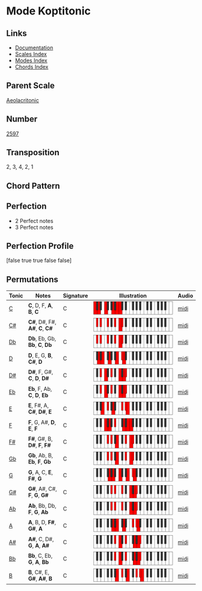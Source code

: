 # Mode Koptitonic

## Links

- [Documentation](README.md)
- [Scales Index](Scales.md)
- [Modes Index](Modes.md)
- [Chords Index](Chords.md)

## Parent Scale

[Aeolacritonic](ScaleAeolacritonic.md)

## Number

[2597](https://ianring.com/musictheory/scales/2597)

## Transposition

2, 3, 4, 2, 1

## Chord Pattern



## Perfection

- 2 Perfect notes
- 3 Perfect notes

## Perfection Profile

[false true true false false]

## Permutations

| Tonic | Notes | Signature | Illustration | Audio |
|-------|-------|-----------|--------------|-------|
| [C](ModeCNaturalKoptitonic.md) | **C**, D, F, **A**, **B**, **C** | C | ![CNaturalKoptitonic](ModeCNaturalKoptitonic.png) | [midi](https://github.com/edipermadi/music/blob/main/docs/ModeCNaturalKoptitonic.mid?raw=true) |
| [C#](ModeCSharpKoptitonic.md) | **C#**, D#, F#, **A#**, **C**, **C#** | C | ![CSharpKoptitonic](ModeCSharpKoptitonic.png) | [midi](https://github.com/edipermadi/music/blob/main/docs/ModeCSharpKoptitonic.mid?raw=true) |
| [Db](ModeDFlatKoptitonic.md) | **Db**, Eb, Gb, **Bb**, **C**, **Db** | C | ![DFlatKoptitonic](ModeDFlatKoptitonic.png) | [midi](https://github.com/edipermadi/music/blob/main/docs/ModeDFlatKoptitonic.mid?raw=true) |
| [D](ModeDNaturalKoptitonic.md) | **D**, E, G, **B**, **C#**, **D** | C | ![DNaturalKoptitonic](ModeDNaturalKoptitonic.png) | [midi](https://github.com/edipermadi/music/blob/main/docs/ModeDNaturalKoptitonic.mid?raw=true) |
| [D#](ModeDSharpKoptitonic.md) | **D#**, F, G#, **C**, **D**, **D#** | C | ![DSharpKoptitonic](ModeDSharpKoptitonic.png) | [midi](https://github.com/edipermadi/music/blob/main/docs/ModeDSharpKoptitonic.mid?raw=true) |
| [Eb](ModeEFlatKoptitonic.md) | **Eb**, F, Ab, **C**, **D**, **Eb** | C | ![EFlatKoptitonic](ModeEFlatKoptitonic.png) | [midi](https://github.com/edipermadi/music/blob/main/docs/ModeEFlatKoptitonic.mid?raw=true) |
| [E](ModeENaturalKoptitonic.md) | **E**, F#, A, **C#**, **D#**, **E** | C | ![ENaturalKoptitonic](ModeENaturalKoptitonic.png) | [midi](https://github.com/edipermadi/music/blob/main/docs/ModeENaturalKoptitonic.mid?raw=true) |
| [F](ModeFNaturalKoptitonic.md) | **F**, G, A#, **D**, **E**, **F** | C | ![FNaturalKoptitonic](ModeFNaturalKoptitonic.png) | [midi](https://github.com/edipermadi/music/blob/main/docs/ModeFNaturalKoptitonic.mid?raw=true) |
| [F#](ModeFSharpKoptitonic.md) | **F#**, G#, B, **D#**, **F**, **F#** | C | ![FSharpKoptitonic](ModeFSharpKoptitonic.png) | [midi](https://github.com/edipermadi/music/blob/main/docs/ModeFSharpKoptitonic.mid?raw=true) |
| [Gb](ModeGFlatKoptitonic.md) | **Gb**, Ab, B, **Eb**, **F**, **Gb** | C | ![GFlatKoptitonic](ModeGFlatKoptitonic.png) | [midi](https://github.com/edipermadi/music/blob/main/docs/ModeGFlatKoptitonic.mid?raw=true) |
| [G](ModeGNaturalKoptitonic.md) | **G**, A, C, **E**, **F#**, **G** | C | ![GNaturalKoptitonic](ModeGNaturalKoptitonic.png) | [midi](https://github.com/edipermadi/music/blob/main/docs/ModeGNaturalKoptitonic.mid?raw=true) |
| [G#](ModeGSharpKoptitonic.md) | **G#**, A#, C#, **F**, **G**, **G#** | C | ![GSharpKoptitonic](ModeGSharpKoptitonic.png) | [midi](https://github.com/edipermadi/music/blob/main/docs/ModeGSharpKoptitonic.mid?raw=true) |
| [Ab](ModeAFlatKoptitonic.md) | **Ab**, Bb, Db, **F**, **G**, **Ab** | C | ![AFlatKoptitonic](ModeAFlatKoptitonic.png) | [midi](https://github.com/edipermadi/music/blob/main/docs/ModeAFlatKoptitonic.mid?raw=true) |
| [A](ModeANaturalKoptitonic.md) | **A**, B, D, **F#**, **G#**, **A** | C | ![ANaturalKoptitonic](ModeANaturalKoptitonic.png) | [midi](https://github.com/edipermadi/music/blob/main/docs/ModeANaturalKoptitonic.mid?raw=true) |
| [A#](ModeASharpKoptitonic.md) | **A#**, C, D#, **G**, **A**, **A#** | C | ![ASharpKoptitonic](ModeASharpKoptitonic.png) | [midi](https://github.com/edipermadi/music/blob/main/docs/ModeASharpKoptitonic.mid?raw=true) |
| [Bb](ModeBFlatKoptitonic.md) | **Bb**, C, Eb, **G**, **A**, **Bb** | C | ![BFlatKoptitonic](ModeBFlatKoptitonic.png) | [midi](https://github.com/edipermadi/music/blob/main/docs/ModeBFlatKoptitonic.mid?raw=true) |
| [B](ModeBNaturalKoptitonic.md) | **B**, C#, E, **G#**, **A#**, **B** | C | ![BNaturalKoptitonic](ModeBNaturalKoptitonic.png) | [midi](https://github.com/edipermadi/music/blob/main/docs/ModeBNaturalKoptitonic.mid?raw=true) |
